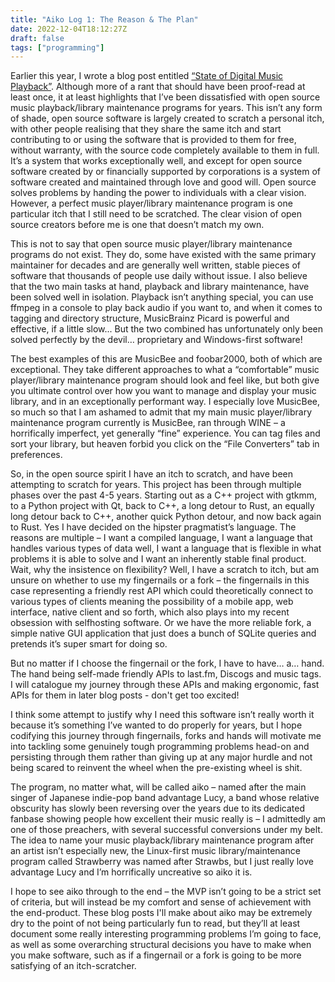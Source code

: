 ```yaml
---
title: "Aiko Log 1: The Reason & The Plan"
date: 2022-12-04T18:12:27Z
draft: false
tags: ["programming"]
---
```


Earlier this year, I wrote a blog post entitled [“State of Digital Music Playback”](posts/music/state-of-digital-playback/). Although more of a rant that should have been proof-read at least once, it at least highlights that I’ve been dissatisfied with open source music playback/library maintenance programs for years. This isn’t any form of shade, open source software is largely created to scratch a personal itch, with other people realising that they share the same itch and start contributing to or using the software that is provided to them for free, without warranty, with the source code completely available to them in full. It’s a system that works exceptionally well, and except for open source software created by or financially supported by corporations is a system of software created and maintained through love and good will. Open source solves problems by handing the power to individuals with a clear vision. However, a perfect music player/library maintenance program is one particular itch that I still need to be scratched. The clear vision of open source creators before me is one that doesn’t match my own.

This is not to say that open source music player/library maintenance programs do not exist. They do, some have existed with the same primary maintainer for decades and are generally well written, stable pieces of software that thousands of people use daily without issue. I also believe that the two main tasks at hand, playback and library maintenance, have been solved well in isolation. Playback isn’t anything special, you can use ffmpeg in a console to play back audio if you want to, and when it comes to tagging and directory structure, MusicBrainz Picard is powerful and effective, if a little slow... But the two combined has unfortunately only been solved perfectly by the devil… proprietary and Windows-first software!

The best examples of this are MusicBee and foobar2000, both of which are exceptional. They take different approaches to what a “comfortable” music player/library maintenance program should look and feel like, but both give you ultimate control over how you want to manage and display your music library, and in an exceptionally performant way. I especially love MusicBee, so much so that I am ashamed to admit that my main music player/library maintenance program currently is MusicBee, ran through WINE – a horrifically imperfect, yet generally “fine” experience. You can tag files and sort your library, but heaven forbid you click on the “File Converters” tab in preferences. 

So, in the open source spirit I have an itch to scratch, and have been attempting to scratch for years. This project has been through multiple phases over the past 4-5 years. Starting out as a C++ project with gtkmm, to a Python project with Qt, back to C++, a long detour to Rust, an equally long detour back to C++, another quick Python detour, and now back again to Rust. Yes I have decided on the hipster pragmatist’s language. The reasons are multiple – I want a compiled language, I want a language that handles various types of data well, I want a language that is flexible in what problems it is able to solve and I want an inherently stable final product. Wait, why the insistence on flexibility? Well, I have a scratch to itch, but am unsure on whether to use my fingernails or a fork – the fingernails in this case representing a friendly rest API which could theoretically connect to various types of clients meaning the possibility of a mobile app, web interface, native client and so forth, which also plays into my recent obsession with selfhosting software. Or we have the more reliable fork, a simple native GUI application that just does a bunch of SQLite queries and pretends it’s super smart for doing so.

But no matter if I choose the fingernail or the fork, I have to have… a… hand. The hand being self-made friendly APIs to last.fm, Discogs and music tags. I will catalogue my journey through these APIs and making ergonomic, fast APIs for them in later blog posts - don't get too excited!

I think some attempt to justify why I need this software isn’t really worth it because it’s something I’ve wanted to do properly for years, but I hope codifying this journey through fingernails, forks and hands will motivate me into tackling some genuinely tough programming problems head-on and persisting through them rather than giving up at any major hurdle and not being scared to reinvent the wheel when the pre-existing wheel is shit.

The program, no matter what, will be called aiko – named after the main singer of Japanese indie-pop band advantage Lucy, a band whose relative obscurity has slowly been reversing over the years due to its dedicated fanbase showing people how excellent their music really is – I admittedly am one of those preachers, with several successful conversions under my belt. The idea to name your music playback/library maintenance program after an artist isn’t especially new, the Linux-first music library/maintenance program called Strawberry was named after Strawbs, but I just really love advantage Lucy and I’m horrifically uncreative so aiko it is.

I hope to see aiko through to the end – the MVP isn’t going to be a strict set of criteria, but will instead be my comfort and sense of achievement with the end-product. These blog posts I'll make about aiko may be extremely dry to the point of not being particularly fun to read, but they’ll at least document some really interesting programming problems I’m going to face, as well as some overarching structural decisions you have to make when you make software, such as if a fingernail or a fork is going to be more satisfying of an itch-scratcher.